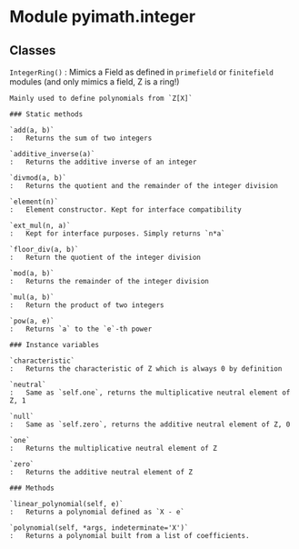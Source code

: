 Module pyimath.integer
======================

Classes
-------

`IntegerRing()`
:   Mimics a Field as defined in `primefield` or `finitefield` modules (and only mimics a field, Z is a ring!)
    
    Mainly used to define polynomials from `Z[X]`

    ### Static methods

    `add(a, b)`
    :   Returns the sum of two integers

    `additive_inverse(a)`
    :   Returns the additive inverse of an integer

    `divmod(a, b)`
    :   Returns the quotient and the remainder of the integer division

    `element(n)`
    :   Element constructor. Kept for interface compatibility

    `ext_mul(n, a)`
    :   Kept for interface purposes. Simply returns `n*a`

    `floor_div(a, b)`
    :   Return the quotient of the integer division

    `mod(a, b)`
    :   Returns the remainder of the integer division

    `mul(a, b)`
    :   Return the product of two integers

    `pow(a, e)`
    :   Returns `a` to the `e`-th power

    ### Instance variables

    `characteristic`
    :   Returns the characteristic of Z which is always 0 by definition

    `neutral`
    :   Same as `self.one`, returns the multiplicative neutral element of Z, 1

    `null`
    :   Same as `self.zero`, returns the additive neutral element of Z, 0

    `one`
    :   Returns the multiplicative neutral element of Z

    `zero`
    :   Returns the additive neutral element of Z

    ### Methods

    `linear_polynomial(self, e)`
    :   Returns a polynomial defined as `X - e`

    `polynomial(self, *args, indeterminate='X')`
    :   Returns a polynomial built from a list of coefficients.